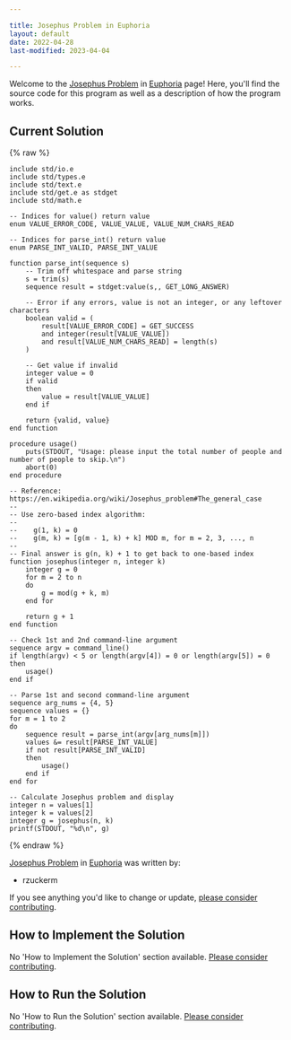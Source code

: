 ```yaml
---

title: Josephus Problem in Euphoria
layout: default
date: 2022-04-28
last-modified: 2023-04-04

---
```


Welcome to the [Josephus Problem](https://sampleprograms.io/projects/josephus-problem) in [Euphoria](https://sampleprograms.io/languages/euphoria) page! Here, you'll find the source code for this program as well as a description of how the program works.

## Current Solution

{% raw %}

```euphoria
include std/io.e
include std/types.e
include std/text.e
include std/get.e as stdget
include std/math.e

-- Indices for value() return value
enum VALUE_ERROR_CODE, VALUE_VALUE, VALUE_NUM_CHARS_READ

-- Indices for parse_int() return value
enum PARSE_INT_VALID, PARSE_INT_VALUE

function parse_int(sequence s)
    -- Trim off whitespace and parse string
    s = trim(s)
    sequence result = stdget:value(s,, GET_LONG_ANSWER)

    -- Error if any errors, value is not an integer, or any leftover characters
    boolean valid = (
        result[VALUE_ERROR_CODE] = GET_SUCCESS
        and integer(result[VALUE_VALUE])
        and result[VALUE_NUM_CHARS_READ] = length(s)
    )

    -- Get value if invalid
    integer value = 0
    if valid
    then
        value = result[VALUE_VALUE]
    end if

    return {valid, value}
end function

procedure usage()
    puts(STDOUT, "Usage: please input the total number of people and number of people to skip.\n")
    abort(0)
end procedure

-- Reference: https://en.wikipedia.org/wiki/Josephus_problem#The_general_case
--
-- Use zero-based index algorithm:
--
--    g(1, k) = 0
--    g(m, k) = [g(m - 1, k) + k] MOD m, for m = 2, 3, ..., n
--
-- Final answer is g(n, k) + 1 to get back to one-based index
function josephus(integer n, integer k)
    integer g = 0
    for m = 2 to n
    do
        g = mod(g + k, m)
    end for

    return g + 1
end function

-- Check 1st and 2nd command-line argument
sequence argv = command_line()
if length(argv) < 5 or length(argv[4]) = 0 or length(argv[5]) = 0
then
    usage()
end if

-- Parse 1st and second command-line argument
sequence arg_nums = {4, 5}
sequence values = {}
for m = 1 to 2
do
    sequence result = parse_int(argv[arg_nums[m]])
    values &= result[PARSE_INT_VALUE]
    if not result[PARSE_INT_VALID]
    then
        usage()
    end if
end for

-- Calculate Josephus problem and display
integer n = values[1]
integer k = values[2]
integer g = josephus(n, k)
printf(STDOUT, "%d\n", g)
```

{% endraw %}

[Josephus Problem](https://sampleprograms.io/projects/josephus-problem) in [Euphoria](https://sampleprograms.io/languages/euphoria) was written by:

- rzuckerm

If you see anything you'd like to change or update, [please consider contributing](https://github.com/TheRenegadeCoder/sample-programs).

## How to Implement the Solution

No 'How to Implement the Solution' section available. [Please consider contributing](https://github.com/TheRenegadeCoder/sample-programs-website).

## How to Run the Solution

No 'How to Run the Solution' section available. [Please consider contributing](https://github.com/TheRenegadeCoder/sample-programs-website).